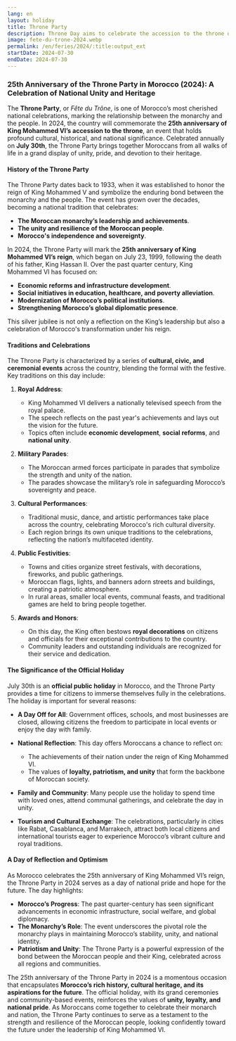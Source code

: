 ```yaml
---
lang: en
layout: holiday
title: Throne Party
description: Throne Day aims to celebrate the accession to the throne of the Moroccan sovereign, and is therefore celebrated on July 30 of each year, thus commemorating July 30, 1999, the date of the enthronement of Mohammed VI.
image: fete-du-trone-2024.webp
permalink: /en/feries/2024/:title:output_ext
startDate: 2024-07-30
endDate: 2024-07-30
---
```

### 25th Anniversary of the Throne Party in Morocco (2024): A Celebration of National Unity and Heritage

The **Throne Party**, or *Fête du Trône*, is one of Morocco’s most cherished national celebrations, marking the relationship between the monarchy and the people. In 2024, the country will commemorate the **25th anniversary of King Mohammed VI’s accession to the throne**, an event that holds profound cultural, historical, and national significance. Celebrated annually on **July 30th**, the Throne Party brings together Moroccans from all walks of life in a grand display of unity, pride, and devotion to their heritage.

#### History of the Throne Party

The Throne Party dates back to 1933, when it was established to honor the reign of King Mohammed V and symbolize the enduring bond between the monarchy and the people. The event has grown over the decades, becoming a national tradition that celebrates:

- **The Moroccan monarchy’s leadership and achievements**.
- **The unity and resilience of the Moroccan people**.
- **Morocco's independence and sovereignty**.

In 2024, the Throne Party will mark the **25th anniversary of King Mohammed VI’s reign**, which began on July 23, 1999, following the death of his father, King Hassan II. Over the past quarter century, King Mohammed VI has focused on:

- **Economic reforms and infrastructure development**.
- **Social initiatives in education, healthcare, and poverty alleviation**.
- **Modernization of Morocco’s political institutions**.
- **Strengthening Morocco’s global diplomatic presence**.

This silver jubilee is not only a reflection on the King’s leadership but also a celebration of Morocco's transformation under his reign.

#### Traditions and Celebrations

The Throne Party is characterized by a series of **cultural, civic, and ceremonial events** across the country, blending the formal with the festive. Key traditions on this day include:

1. **Royal Address**: 
   - King Mohammed VI delivers a nationally televised speech from the royal palace. 
   - The speech reflects on the past year's achievements and lays out the vision for the future.
   - Topics often include **economic development**, **social reforms**, and **national unity**.

2. **Military Parades**:
   - The Moroccan armed forces participate in parades that symbolize the strength and unity of the nation.
   - The parades showcase the military’s role in safeguarding Morocco’s sovereignty and peace.

3. **Cultural Performances**:
   - Traditional music, dance, and artistic performances take place across the country, celebrating Morocco's rich cultural diversity.
   - Each region brings its own unique traditions to the celebrations, reflecting the nation’s multifaceted identity.

4. **Public Festivities**:
   - Towns and cities organize street festivals, with decorations, fireworks, and public gatherings.
   - Moroccan flags, lights, and banners adorn streets and buildings, creating a patriotic atmosphere.
   - In rural areas, smaller local events, communal feasts, and traditional games are held to bring people together.

5. **Awards and Honors**:
   - On this day, the King often bestows **royal decorations** on citizens and officials for their exceptional contributions to the country.
   - Community leaders and outstanding individuals are recognized for their service and dedication.

#### The Significance of the Official Holiday

July 30th is an **official public holiday** in Morocco, and the Throne Party provides a time for citizens to immerse themselves fully in the celebrations. The holiday is important for several reasons:

- **A Day Off for All**: Government offices, schools, and most businesses are closed, allowing citizens the freedom to participate in local events or enjoy the day with family.
  
- **National Reflection**: This day offers Moroccans a chance to reflect on:
  - The achievements of their nation under the reign of King Mohammed VI.
  - The values of **loyalty, patriotism, and unity** that form the backbone of Moroccan society.

- **Family and Community**: Many people use the holiday to spend time with loved ones, attend communal gatherings, and celebrate the day in unity.
  
- **Tourism and Cultural Exchange**: The celebrations, particularly in cities like Rabat, Casablanca, and Marrakech, attract both local citizens and international tourists eager to experience Morocco’s vibrant culture and royal traditions.

#### A Day of Reflection and Optimism

As Morocco celebrates the 25th anniversary of King Mohammed VI’s reign, the Throne Party in 2024 serves as a day of national pride and hope for the future. The day highlights:

- **Morocco’s Progress**: The past quarter-century has seen significant advancements in economic infrastructure, social welfare, and global diplomacy.
- **The Monarchy’s Role**: The event underscores the pivotal role the monarchy plays in maintaining Morocco’s stability, unity, and national identity.
- **Patriotism and Unity**: The Throne Party is a powerful expression of the bond between the Moroccan people and their King, celebrated across all regions and communities.

The 25th anniversary of the Throne Party in 2024 is a momentous occasion that encapsulates **Morocco’s rich history, cultural heritage, and its aspirations for the future**. The official holiday, with its grand ceremonies and community-based events, reinforces the values of **unity, loyalty, and national pride**. As Moroccans come together to celebrate their monarch and nation, the Throne Party continues to serve as a testament to the strength and resilience of the Moroccan people, looking confidently toward the future under the leadership of King Mohammed VI.